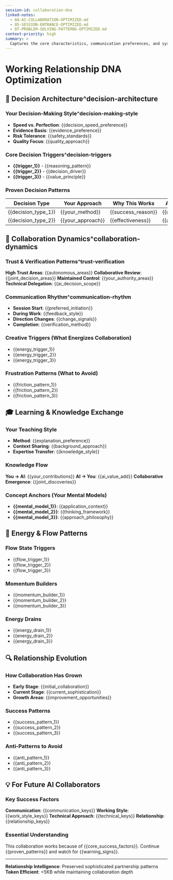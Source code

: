 ```yaml
---
session-id: collaboration-dna
linked-notes:
  - 04-AI-COLLABORATION-OPTIMIZED.md
  - 05-SESSION-ENTRANCE-OPTIMIZED.md
  - 07-PROBLEM-SOLVING-PATTERNS-OPTIMIZED.md
context-priority: high
summary: >
  Captures the core characteristics, communication preferences, and systematic approach that define the unique working relationship between human and AI, enabling more intelligent and personalized collaboration.
---
```


# Working Relationship DNA Optimization

<!-- AI CUSTOMIZATION TRIGGER: Capture deeper patterns and decision-making dynamics through interview about collaboration style, decision patterns, and working preferences. Establish sophisticated AI partnership foundation. -->

## 🧠 **Decision Architecture**^decision-architecture

### **Your Decision-Making Style**^decision-making-style
- **Speed vs. Perfection**: {{decision_speed_preference}}
- **Evidence Basis**: {{evidence_preference}}
- **Risk Tolerance**: {{safety_standards}}
- **Quality Focus**: {{quality_approach}}

### **Core Decision Triggers**^decision-triggers
- **{{trigger_1}}** - {{reasoning_pattern}}
- **{{trigger_2}}** - {{decision_driver}}
- **{{trigger_3}}** - {{value_principle}}

### **Proven Decision Patterns**
| Decision Type | Your Approach | Why This Works | Apply When |
|---------------|---------------|----------------|------------|
| {{decision_type_1}} | {{your_method}} | {{success_reason}} | {{use_context}} |
| {{decision_type_2}} | {{your_approach}} | {{effectiveness}} | {{application}} |

## 🤝 **Collaboration Dynamics**^collaboration-dynamics

### **Trust & Verification Patterns**^trust-verification
**High Trust Areas**: {{autonomous_areas}}
**Collaborative Review**: {{joint_decision_areas}}
**Maintained Control**: {{your_authority_areas}}
**Technical Delegation**: {{ai_decision_scope}}

### **Communication Rhythm**^communication-rhythm
- **Session Start**: {{preferred_initiation}}
- **During Work**: {{feedback_style}}
- **Direction Changes**: {{change_signals}}
- **Completion**: {{verification_method}}

### **Creative Triggers** (What Energizes Collaboration)
- {{energy_trigger_1}}
- {{energy_trigger_2}}
- {{energy_trigger_3}}

### **Frustration Patterns** (What to Avoid)
- {{friction_pattern_1}}
- {{friction_pattern_2}}
- {{friction_pattern_3}}

## 🎓 **Learning & Knowledge Exchange**

### **Your Teaching Style**
- **Method**: {{explanation_preference}}
- **Context Sharing**: {{background_approach}}
- **Expertise Transfer**: {{knowledge_style}}

### **Knowledge Flow**
**You → AI**: {{your_contributions}}
**AI → You**: {{ai_value_add}}
**Collaborative Emergence**: {{joint_discoveries}}

### **Concept Anchors** (Your Mental Models)
- **{{mental_model_1}}**: {{application_context}}
- **{{mental_model_2}}**: {{thinking_framework}}
- **{{mental_model_3}}**: {{approach_philosophy}}

## 🔄 **Energy & Flow Patterns**

### **Flow State Triggers**
- {{flow_trigger_1}}
- {{flow_trigger_2}}
- {{flow_trigger_3}}

### **Momentum Builders**
- {{momentum_builder_1}}
- {{momentum_builder_2}}
- {{momentum_builder_3}}

### **Energy Drains**
- {{energy_drain_1}}
- {{energy_drain_2}}
- {{energy_drain_3}}

## 🔍 **Relationship Evolution**

### **How Collaboration Has Grown**
- **Early Stage**: {{initial_collaboration}}
- **Current Stage**: {{current_sophistication}}
- **Growth Areas**: {{improvement_opportunities}}

### **Success Patterns**
- {{success_pattern_1}}
- {{success_pattern_2}}
- {{success_pattern_3}}

### **Anti-Patterns to Avoid**
- {{anti_pattern_1}}
- {{anti_pattern_2}}
- {{anti_pattern_3}}

## 💡 **For Future AI Collaborators**

### **Key Success Factors**
**Communication**: {{communication_keys}}
**Working Style**: {{work_style_keys}}
**Technical Approach**: {{technical_keys}}
**Relationship**: {{relationship_keys}}

### **Essential Understanding**
This collaboration works because of {{core_success_factors}}. Continue {{proven_patterns}} and watch for {{warning_signs}}.

---
**Relationship Intelligence**: Preserved sophisticated partnership patterns
**Token Efficient**: <5KB while maintaining collaboration depth